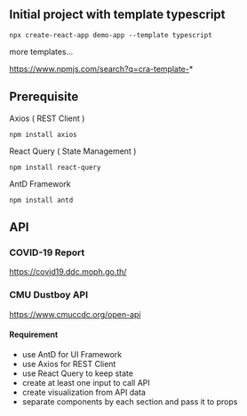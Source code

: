 ## Initial project with template typescript

`npx create-react-app demo-app --template typescript`

more templates...

https://www.npmjs.com/search?q=cra-template-*

## Prerequisite

Axios ( REST Client )

`npm install axios`

React Query ( State Management )

`npm install react-query`

AntD Framework

`npm install antd`

## API

### COVID-19 Report

https://covid19.ddc.moph.go.th/

### CMU Dustboy API

https://www.cmuccdc.org/open-api

#### Requirement
- use AntD for UI Framework
- use Axios for REST Client
- use React Query to keep state
- create at least one input to call API
- create visualization from API data
- separate components by each section and pass it to props